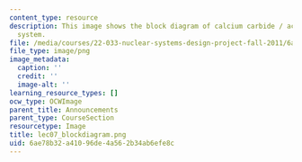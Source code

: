 ```yaml
---
content_type: resource
description: This image shows the block diagram of calcium carbide / acetylene heating
  system.
file: /media/courses/22-033-nuclear-systems-design-project-fall-2011/6ae78b32a41096de4a562b34ab6efe8c_lec07_blockdiagram.png
file_type: image/png
image_metadata:
  caption: ''
  credit: ''
  image-alt: ''
learning_resource_types: []
ocw_type: OCWImage
parent_title: Announcements
parent_type: CourseSection
resourcetype: Image
title: lec07_blockdiagram.png
uid: 6ae78b32-a410-96de-4a56-2b34ab6efe8c
---
```

